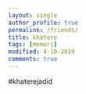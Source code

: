 ```yaml
---
layout: single
author_profile: true
permalink: /friends/
title: khatere
tags: [memori]
modified: 4-10-2019
comments: true
---
```


#khaterejadid





